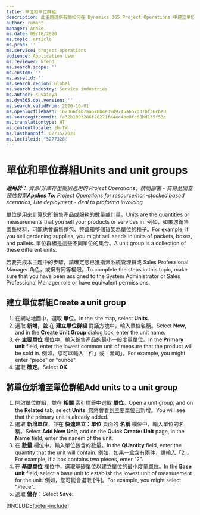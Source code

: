 ```yaml
---
title: 單位和單位群組
description: 此主題提供有關如何在 Dynamics 365 Project Operations 中建立單位和單位群組的資訊。
author: rumant
manager: AnnBe
ms.date: 09/18/2020
ms.topic: article
ms.prod: ''
ms.service: project-operations
audience: Application User
ms.reviewer: kfend
ms.search.scope: ''
ms.custom: ''
ms.assetid: ''
ms.search.region: Global
ms.search.industry: Service industries
ms.author: suvaidya
ms.dyn365.ops.version: ''
ms.search.validFrom: 2020-10-01
ms.openlocfilehash: 162366f4b7aa678b4e39d9745a657037bf36cbe0
ms.sourcegitcommit: fa32b1893286f20271fa4ec4be8fc68bd135f53c
ms.translationtype: HT
ms.contentlocale: zh-TW
ms.lasthandoff: 02/15/2021
ms.locfileid: "5277328"
---
```

# <a name="units-and-unit-groups"></a><span data-ttu-id="627e9-103">單位和單位群組</span><span class="sxs-lookup"><span data-stu-id="627e9-103">Units and unit groups</span></span>

<span data-ttu-id="627e9-104">_**適用於：** 資源/非庫存型案例適用的 Project Operations、精簡部署 - 交易至開立預估發票_</span><span class="sxs-lookup"><span data-stu-id="627e9-104">_**Applies To:** Project Operations for resource/non-stocked based scenarios, Lite deployment - deal to proforma invoicing_</span></span>

<span data-ttu-id="627e9-105">單位是用來計算您所銷售產品或服務的數量或計量。</span><span class="sxs-lookup"><span data-stu-id="627e9-105">Units are the quantities or measurements that you sell your products or services in.</span></span> <span data-ttu-id="627e9-106">例如，如果您銷售園藝材料，可能也會銷售整包、整盒和整個貨架為單位的種子。</span><span class="sxs-lookup"><span data-stu-id="627e9-106">For example, if you sell gardening supplies, you might sell seeds in units of packets, boxes, and pallets.</span></span> <span data-ttu-id="627e9-107">單位群組是這些不同單位的集合。</span><span class="sxs-lookup"><span data-stu-id="627e9-107">A unit group is a collection of these different units.</span></span>

<span data-ttu-id="627e9-108">若要完成本主題中的步驟，請確定您已獲指派系統管理員或 Sales Professional Manager 角色，或擁有同等權限。</span><span class="sxs-lookup"><span data-stu-id="627e9-108">To complete the steps in this topic, make sure that you have been assigned to the System Administrator or Sales Professional Manager role or have equivalent permissions.</span></span>

## <a name="create-a-unit-group"></a><span data-ttu-id="627e9-109">建立單位群組</span><span class="sxs-lookup"><span data-stu-id="627e9-109">Create a unit group</span></span>

1. <span data-ttu-id="627e9-110">在網站地圖中，選取 **單位**。</span><span class="sxs-lookup"><span data-stu-id="627e9-110">In the site map, select **Units**.</span></span>
2. <span data-ttu-id="627e9-111">選取 **新增，並** 在 **建立單位群組** 對話方塊中，輸入單位名稱。</span><span class="sxs-lookup"><span data-stu-id="627e9-111">Select **New**, and in the **Create Unit Group** dialog box, enter the unit name.</span></span>
3. <span data-ttu-id="627e9-112">在 **主要單位** 欄位中，輸入銷售產品的最小一般度量單位。</span><span class="sxs-lookup"><span data-stu-id="627e9-112">In the **Primary unit** field, enter the lowest common unit of measure that the product will be sold in.</span></span> <span data-ttu-id="627e9-113">例如，您可以輸入「件」或「盎司」。</span><span class="sxs-lookup"><span data-stu-id="627e9-113">For example, you might enter "piece" or "ounce".</span></span>
4. <span data-ttu-id="627e9-114">選取 **確定**。</span><span class="sxs-lookup"><span data-stu-id="627e9-114">Select **OK**.</span></span>

## <a name="add-units-to-a-unit-group"></a><span data-ttu-id="627e9-115">將單位新增至單位群組</span><span class="sxs-lookup"><span data-stu-id="627e9-115">Add units to a unit group</span></span>

1. <span data-ttu-id="627e9-116">開啟單位群組，並在 **相關** 索引標籤中選取 **單位**。</span><span class="sxs-lookup"><span data-stu-id="627e9-116">Open a unit group, and on the **Related** tab, select **Units**.</span></span> <span data-ttu-id="627e9-117">您將會看到主要單位已新增。</span><span class="sxs-lookup"><span data-stu-id="627e9-117">You will see that the primary unit is already added.</span></span>
2. <span data-ttu-id="627e9-118">選取 **新增單位**，並在 **快速建立：單位** 頁面的 **名稱** 欄位中，輸入單位的名稱。</span><span class="sxs-lookup"><span data-stu-id="627e9-118">Select **Add New Unit**, and on the **Quick Create: Unit** page, in the **Name** field, enter the nanem of the unit.</span></span>
3. <span data-ttu-id="627e9-119">在 **數量** 欄位中，輸入單位包含的數量。</span><span class="sxs-lookup"><span data-stu-id="627e9-119">In the **QUantity** field, enter the quantity that the unit will contain.</span></span> <span data-ttu-id="627e9-120">例如，如果一盒含有兩件，請輸入「2」。</span><span class="sxs-lookup"><span data-stu-id="627e9-120">For example, if a box contains two pieces, enter "2".</span></span> 
4. <span data-ttu-id="627e9-121">在 **基礎單位** 欄位中，選取基礎單位以建立單位的最小度量單位。</span><span class="sxs-lookup"><span data-stu-id="627e9-121">In the **Base unit** field, select a base unit to establish the lowest unit of measurement for the unit.</span></span> <span data-ttu-id="627e9-122">例如，您可能會選取 [件]。</span><span class="sxs-lookup"><span data-stu-id="627e9-122">For example, you might select "Piece".</span></span>
5. <span data-ttu-id="627e9-123">選取 **儲存**：</span><span class="sxs-lookup"><span data-stu-id="627e9-123">Select **Save**:</span></span>


[!INCLUDE[footer-include](../includes/footer-banner.md)]
